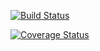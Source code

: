 [![Build Status](https://travis-ci.org/ClailsonJorge/practicing-codes-01.svg?branch=master)](https://travis-ci.org/ClailsonJorge/practicing-codes-01)

[![Coverage Status](https://coveralls.io/repos/github/ClailsonJorge/practicing-codes-01/badge.svg?branch=1.2.0)](https://coveralls.io/github/ClailsonJorge/practicing-codes-01?branch=1.2.0)
